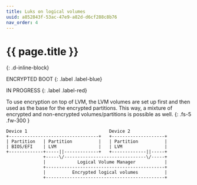 ```yaml
---
title: Luks on logical volumes
uuid: a852843f-53ac-47e9-a82d-d6cf288c8b76
nav_order: 4
---
```


# {{ page.title }}
{: .d-inline-block}

ENCRYPTED BOOT
{: .label .label-blue}

IN PROGRESS
{: .label .label-red}

To use encryption on top of LVM, the LVM volumes are set up first and then used as the base for the encrypted partitions. This way, a mixture of encrypted and non-encrypted volumes/partitions is possible as well.
{: .fs-5 .fw-300 }

```text
Device 1                               Device 2
+----------------------------------+   +--------------------+
| Partition   | Partition          |   | Partition          |
| BIOS/EFI    | LVM                |   | LVM                |
+-------------+-----||-------------+   +-------------||-----+
              +-----\/-------------------------------\/-----+
              |            Logical Volume Manager           |
              +---------------------------------------------+
              |          Encrypted logical volumes          |
              +---------------------------------------------+       
```
